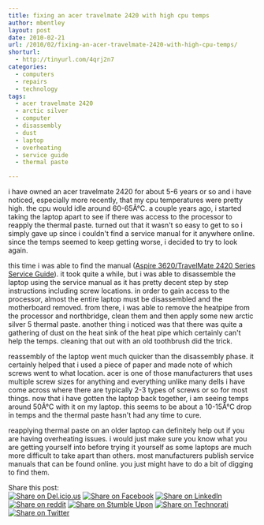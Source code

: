 ```yaml
---
title: fixing an acer travelmate 2420 with high cpu temps
author: mbentley
layout: post
date: 2010-02-21
url: /2010/02/fixing-an-acer-travelmate-2420-with-high-cpu-temps/
shorturl:
  - http://tinyurl.com/4qrj2n7
categories:
  - computers
  - repairs
  - technology
tags:
  - acer travelmate 2420
  - arctic silver
  - computer
  - disassembly
  - dust
  - laptop
  - overheating
  - service guide
  - thermal paste

---
```

i have owned an acer travelmate 2420 for about 5-6 years or so and i have noticed, especially more recently, that my cpu temperatures were pretty high. the cpu would idle around 60-65Â°C. a couple years ago, i started taking the laptop apart to see if there was access to the processor to reapply the thermal paste. turned out that it wasn't so easy to get to so i simply gave up since i couldn't find a service manual for it anywhere online. since the temps seemed to keep getting worse, i decided to try to look again.

this time i was able to find the manual ([Aspire 3620/TravelMate 2420 Series Service Guide][1]). it took quite a while, but i was able to disassemble the laptop using the service manual as it has pretty decent step by step instructions including screw locations. in order to gain access to the processor, almost the entire laptop must be disassembled and the motherboard removed. from there, i was able to remove the heatpipe from the processor and northbridge, clean them and then apply some new arctic silver 5 thermal paste. another thing i noticed was that there was quite a gathering of dust on the heat sink of the heat pipe which certainly can't help the temps. cleaning that out with an old toothbrush did the trick.

reassembly of the laptop went much quicker than the disassembly phase. it certainly helped that i used a piece of paper and made note of which screws went to what location. acer is one of those manufacturers that uses multiple screw sizes for anything and everything unlike many dells i have come across where there are typically 2-3 types of screws or so for most things. now that i have gotten the laptop back together, i am seeing temps around 50Â°C with it on my laptop. this seems to be about a 10-15Â°C drop in temps and the thermal paste hasn't had any time to cure.

reapplying thermal paste on an older laptop can definitely help out if you are having overheating issues. i would just make sure you know what you are getting yourself into before trying it yourself as some laptops are much more difficult to take apart than others. most manufacturers publish service manuals that can be found online. you just might have to do a bit of digging to find them.

<!-- Social Bookmarks BEGIN -->

<p class="postcats">
  Share this post:<br /><a onclick="window.open(this.href, '_blank', 'scrollbars=yes,menubar=no,height=600,width=750,resizable=yes,toolbar=no,location=no,status=no'); return false;" href="http://del.icio.us/post?url=http://tinyurl.com/4qrj2n7&title=fixing+an+acer+travelmate+2420+with+high+cpu+temps" rel="nofollow" title="Share on Del.icio.us"><img class="social_img" src="/wp-content/plugins/social-bookmarks/images/delicious.png" title="Share on Del.icio.us" alt="Share on Del.icio.us" /></a> <a onclick="window.open(this.href, '_blank', 'scrollbars=yes,menubar=no,height=600,width=750,resizable=yes,toolbar=no,location=no,status=no'); return false;" href="http://www.facebook.com/sharer.php?u=http://tinyurl.com/4qrj2n7" rel="nofollow" title="Share on Facebook"><img class="social_img" src="/wp-content/plugins/social-bookmarks/images/facebook.png" title="Share on Facebook" alt="Share on Facebook" /></a> <a onclick="window.open(this.href, '_blank', 'scrollbars=yes,menubar=no,height=600,width=750,resizable=yes,toolbar=no,location=no,status=no'); return false;" href="http://www.linkedin.com/shareArticle?mini=true&url=http://tinyurl.com/4qrj2n7&title=fixing+an+acer+travelmate+2420+with+high+cpu+temps" rel="nofollow" title="Share on LinkedIn"><img class="social_img" src="/wp-content/plugins/social-bookmarks/images/linkedin.png" title="Share on LinkedIn" alt="Share on LinkedIn" /></a> <a onclick="window.open(this.href, '_blank', 'scrollbars=yes,menubar=no,height=600,width=750,resizable=yes,toolbar=no,location=no,status=no'); return false;" href="http://reddit.com/submit?url=http://tinyurl.com/4qrj2n7&title=fixing+an+acer+travelmate+2420+with+high+cpu+temps" rel="nofollow" title="Share on reddit"><img class="social_img" src="/wp-content/plugins/social-bookmarks/images/reddit.png" title="Share on reddit" alt="Share on reddit" /></a> <a onclick="window.open(this.href, '_blank', 'scrollbars=yes,menubar=no,height=600,width=750,resizable=yes,toolbar=no,location=no,status=no'); return false;" href="http://www.stumbleupon.com/submit?url=http://tinyurl.com/4qrj2n7&title=fixing+an+acer+travelmate+2420+with+high+cpu+temps" rel="nofollow" title="Share on Stumble Upon"><img class="social_img" src="/wp-content/plugins/social-bookmarks/images/stumbleupon.png" title="Share on Stumble Upon" alt="Share on Stumble Upon" /></a> <a onclick="window.open(this.href, '_blank', 'scrollbars=yes,menubar=no,height=600,width=750,resizable=yes,toolbar=no,location=no,status=no'); return false;" href="http://www.technorati.com/faves?add=http://tinyurl.com/4qrj2n7" rel="nofollow" title="Share on Technorati"><img class="social_img" src="/wp-content/plugins/social-bookmarks/images/technorati.png" title="Share on Technorati" alt="Share on Technorati" /></a> <a onclick="window.open(this.href, '_blank', 'scrollbars=yes,menubar=no,height=600,width=750,resizable=yes,toolbar=no,location=no,status=no'); return false;" href="http://twitter.com/home/?status=fixing+an+acer+travelmate+2420+with+high+cpu+temps+@+http://tinyurl.com/4qrj2n7" rel="nofollow" title="Share on Twitter"><img class="social_img" src="/wp-content/plugins/social-bookmarks/images/twitter.png" title="Share on Twitter" alt="Share on Twitter" /></a> <br />
</p>

<!-- Social Bookmarks END -->

 [1]: /wp-content/uploads/2010/02/S.G_AS3620_TM2420_BOOK.pdf
